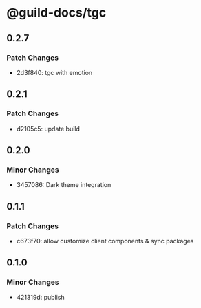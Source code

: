 # @guild-docs/tgc

## 0.2.7

### Patch Changes

- 2d3f840: tgc with emotion

## 0.2.1

### Patch Changes

- d2105c5: update build

## 0.2.0

### Minor Changes

- 3457086: Dark theme integration

## 0.1.1

### Patch Changes

- c673f70: allow customize client components & sync packages

## 0.1.0

### Minor Changes

- 421319d: publish
